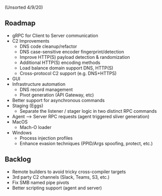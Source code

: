 (Unsorted 4/9/20)

## Roadmap

* gRPC for Client to Server communication
* C2 Improvements
  * DNS code cleanup/refactor
  * DNS case-sensitive encoder fingerprint/detection
  * Improve HTTP(S) payload detection & randomization
  * Additional HTTP(S) encoding methods
  * Load balance domain support DNS, HTTP(S)
  * Cross-protocol C2 support (e.g. DNS+HTTPS)
* GUI
* Infrastructure automation
  * DNS record management 
  * Pivot generation (API Gateway, etc)
* Better support for asynchronous commands
* Staging (Eggs)
  * Separate the listener / stager logic in two distinct RPC commands
* Agent --> Server RPC requests (agent triggered sliver generation)
* MacOS
  * Mach-O loader
* Windows
  * Process injection profiles
  * Enhance evasion techniques (PPID/Args spoofing, protect, etc.)

## Backlog

* Remote builders to avoid tricky cross-compiler targets 
* 3rd party C2 channels (Slack, Teams, S3, etc.)
* Fix SMB named pipe pivots
* Better scripting support (agent and server)